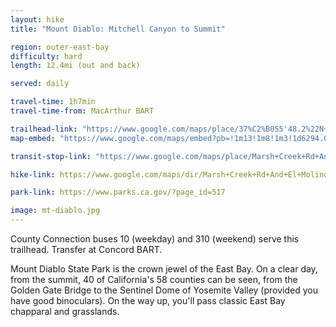 ```yaml
---
layout: hike
title: "Mount Diablo: Mitchell Canyon to Summit"

region: outer-east-bay
difficulty: hard
length: 12.4mi (out and back)

served: daily

travel-time: 1h7min
travel-time-from: MacArthur BART

trailhead-link: "https://www.google.com/maps/place/37%C2%B055'48.2%22N+121%C2%B055'36.7%22W/@37.9299034,-121.9266983,16z/data=!4m4!3m3!8m2!3d37.93006!4d-121.92687"
map-embed: "https://www.google.com/maps/embed?pb=!1m13!1m8!1m3!1d6294.045120621332!2d-121.9266983!3d37.9299034!3m2!1i1024!2i768!4f13.1!3m2!1m1!2zMzfCsDU1JzQ4LjIiTiAxMjHCsDU1JzM2LjciVw!5e0!3m2!1sen!2sus!4v1687410240990!5m2!1sen!2sus"

transit-stop-link: "https://www.google.com/maps/place/Marsh+Creek+Rd+And+El+Molino+Dr/@37.9335198,-121.9274601,18.14z/data=!4m15!1m8!3m7!1s0x80855f69021edc5b:0x79bfef6b8958c100!2sMarsh+Creek+Rd+%26+El+Molino+Dr,+Clayton,+CA+94517!3b1!8m2!3d37.9339802!4d-121.9280843!16s%2Fg%2F11gf0nh5bf!3m5!1s0x80855f691cfb2217:0xcc67d97f7f456976!8m2!3d37.93391!4d-121.92825!16s%2Fg%2F11h523rngd"

hike-link: https://www.google.com/maps/dir/Marsh+Creek+Rd+And+El+Molino+Dr,+Clayton,+CA+94517/Mount+Diablo+Summit+Museum+and+Trailhead,+Summit+Road,+Walnut+Creek,+Calif%C3%B2rnia/@37.9049345,-121.9399523,14z/data=!4m14!4m13!1m5!1m1!1s0x80855f691cfb2217:0xcc67d97f7f456976!2m2!1d-121.92825!2d37.93391!1m5!1m1!1s0x80855f7c2bf2dd29:0xb96e264748dc5303!2m2!1d-121.9142302!2d37.8817969!3e2!5m1!1e3

park-link: https://www.parks.ca.gov/?page_id=517

image: mt-diablo.jpg
---
```


County Connection buses 10 (weekday) and 310 (weekend) serve this trailhead. Transfer at Concord BART.

Mount Diablo State Park is the crown jewel of the East Bay. On a clear day, from the summit, 40 of California's 58 counties can be seen, from the Golden Gate Bridge to the Sentinel Dome of Yosemite Valley (provided you have good binoculars). On the way up, you'll pass classic East Bay chapparal and grasslands.